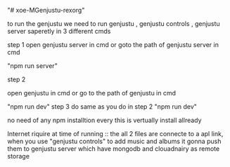 "# xoe-MGenjustu-rexorg" 

to run the genjustu 
we need to run genjustu , genjustu controls , genjustu server saperetly in 3 different cmds

step 1 
open genjustu server in cmd or goto the path of genjustu server in cmd

   "npm run server"

step 2 

open genjustu in cmd or go to the path of genjustu in cmd

   "npm run dev"
step 3 
 do same as you do in step 2 
   "npm run dev"

no need of any npm installtion every this is vertually install allready 

Internet riquire at time of running 
             :: the all 2 files are connecte to a apl link, when you use "genjustu controls" to add music and albums it gonna push them to genjustu server which have mongodb and clouadnairy as remote storage 

